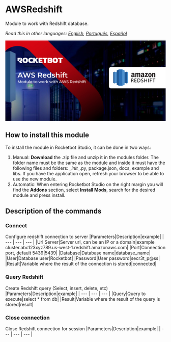 



# AWSRedshift
  
Module to work with Redshift database.  

*Read this in other languages: [English](Manual_AWSRedshift.md), [Português](Manual_AWSRedshift.pr.md), [Español](Manual_AWSRedshift.es.md)*
  
![banner](imgs/Banner_AWSRedshift.png)
## How to install this module
  
To install the module in Rocketbot Studio, it can be done in two ways:
1. Manual: __Download__ the .zip file and unzip it in the modules folder. The folder name must be the same as the module and inside it must have the following files and folders: \__init__.py, package.json, docs, example and libs. If you have the application open, refresh your browser to be able to use the new module.
2. Automatic: When entering Rocketbot Studio on the right margin you will find the **Addons** section, select **Install Mods**, search for the desired module and press install.  


## Description of the commands

### Connect
  
Configure redshift connection to server
|Parameters|Description|example|
| --- | --- | --- |
|Url Server|Server url, can be an IP or a domain|example cluster.abc123xyz789.us-west-1.redshift.amazonaws.com|
|Port|Connection port, default 5439|5439|
|Database|Database name|database_name|
|User|Database user|Rocketbot|
|Password|User password|secr3t_p@ss|
|Result|Variable where the result of the connection is stored|connected|

### Query Redshift
  
Create Redshift query (Select, insert, delete, etc)
|Parameters|Description|example|
| --- | --- | --- |
|Query|Query to execute|select * from db|
|Result|Variable where the result of the query is stored|result|

### Close connection
  
Close Redshift connection for session
|Parameters|Description|example|
| --- | --- | --- |
